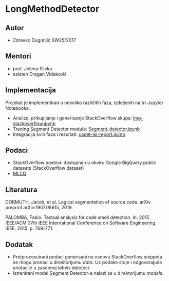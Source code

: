 # LongMethodDetector

## Autor

- Zdravko Dugonjić SW25/2017

## Mentori

- prof. Jelena Slivka
- asisten Dragan Vidaković

## Implementacija
Projekat je implementiran u nekoliko različitih faza, izdeljenih na tri Jupyter Notebooka.

- Analiza, prikupljanje i generisanje StackOverflow skupa: [lmg-stackoverflow.ipynb](notebooks/lmg-stackoverflow.ipynb)
- Trening Segment Detector modula: [Segment_detector.ipynb](notebooks/Segment_detector.ipynb)
- Integracija svih faza i rezultati: [cadet-lsi-report.ipynb](notebooks/cadet-lsi-report.ipynb)

## Podaci
- StackOverflow postovi: dostupnan u okviru Google BigQuery public datasets (StackOverflow dataset)
- [MLCQ](https://zenodo.org/record/3666840)

## Literatura
DORMUTH, Jacob, et al. Logical segmentation of source code. arXiv preprint arXiv:1907.08615, 2019.

PALOMBA, Fabio. Textual analysis for code smell detection. In: 2015 IEEE/ACM 37th IEEE International Conference on Software Engineering. IEEE, 2015. p. 769-771.
## Dodatak
- Pretprocesuirani podaci generisani na osnovu StackOverflow snippeta se mogu pronaci u direktorijumu *data*. Uz podake stoje i odgovarajuće anotacije u zasebnoj *labels* datoteci.
- Istrenirani model Segment Detector-a nalazi se u direktorijumu *models*.